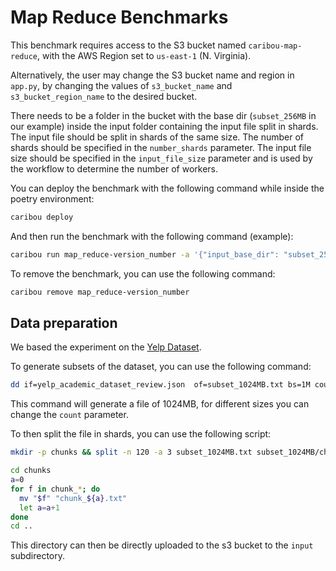 # Map Reduce Benchmarks
This benchmark requires access to the S3 bucket named `caribou-map-reduce`,
with the AWS Region set to `us-east-1` (N. Virginia).

Alternatively, the user may change the S3 bucket name and region in `app.py`, 
by changing the values of `s3_bucket_name` and `s3_bucket_region_name` to the 
desired bucket. 

There needs to be a folder in the bucket with the base dir (`subset_256MB` in our example) 
inside the input folder containing the input file split in shards.
The input file should be split in shards of the same size.
The number of shards should be specified in the `number_shards` parameter.
The input file size should be specified in the `input_file_size` parameter and is used by the workflow to determine the number of workers.

You can deploy the benchmark with the following command while inside the poetry environment:

```bash
caribou deploy
```

And then run the benchmark with the following command (example):

```bash
caribou run map_reduce-version_number -a '{"input_base_dir": "subset_256MB", "number_shards": 120, "input_file_size": 268435456}'
```

To remove the benchmark, you can use the following command:

```bash
caribou remove map_reduce-version_number
```

## Data preparation

We based the experiment on the [Yelp Dataset](https://www.kaggle.com/datasets/yelp-dataset/yelp-dataset).

To generate subsets of the dataset, you can use the following command:

```bash
dd if=yelp_academic_dataset_review.json  of=subset_1024MB.txt bs=1M count=1024
```

This command will generate a file of 1024MB, for different sizes you can change the `count` parameter.

To then split the file in shards, you can use the following script:

```bash
mkdir -p chunks && split -n 120 -a 3 subset_1024MB.txt subset_1024MB/chunk_

cd chunks
a=0
for f in chunk_*; do
  mv "$f" "chunk_${a}.txt"
  let a=a+1
done
cd ..
```

This directory can then be directly uploaded to the s3 bucket to the `input` subdirectory.
